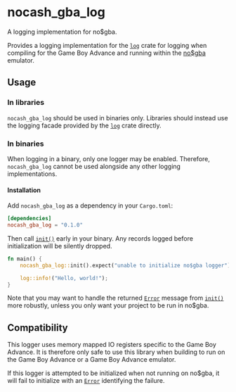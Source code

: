 # nocash_gba_log

A logging implementation for no$gba.

Provides a logging implementation for the [`log`](https://docs.rs/log/latest/log/index.html) crate for logging when compiling for the Game Boy Advance and running within the [no$gba](https://problemkaputt.de/gba.htm) emulator.

## Usage

### In libraries
`nocash_gba_log` should be used in binaries only. Libraries should instead use the logging facade provided by the [`log`](https://docs.rs/log/latest/log/index.html) crate directly.

### In binaries
When logging in a binary, only one logger may be enabled. Therefore, `nocash_gba_log` cannot be used alongside any other logging implementations.

#### Installation
Add `nocash_gba_log` as a dependency in your `Cargo.toml`:

``` toml
[dependencies]
nocash_gba_log = "0.1.0"
```

Then call [`init()`](https://docs.rs/nocash_gba_log/latest/nocash_gba_log/fn.init.html) early in your binary. Any records logged before initialization will be silently dropped.

``` rust
fn main() {
    nocash_gba_log::init().expect("unable to initialize no$gba logger");

    log::info!("Hello, world!");
}
```

Note that you may want to handle the returned [`Error`](https://docs.rs/nocash_gba_log/latest/nocash_gba_log/struct.Error.html) message from [`init()`](https://docs.rs/nocash_gba_log/latest/nocash_gba_log/fn.init.html) more robustly, unless you only want your project to be run in no$gba.

## Compatibility
This logger uses memory mapped IO registers specific to the Game Boy Advance. It is therefore only safe to use this library when building to run on the Game Boy Advance or a Game Boy Advance emulator.

If this logger is attempted to be initialized when not running on no$gba, it will fail to initialize with an [`Error`](https://docs.rs/nocash_gba_log/latest/nocash_gba_log/struct.Error.html) identifying the failure.
